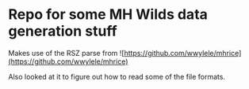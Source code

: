 # Repo for some MH Wilds data generation stuff

Makes use of the RSZ parse from ![https://github.com/wwylele/mhrice](https://github.com/wwylele/mhrice)

Also looked at it to figure out how to read some of the file formats.
